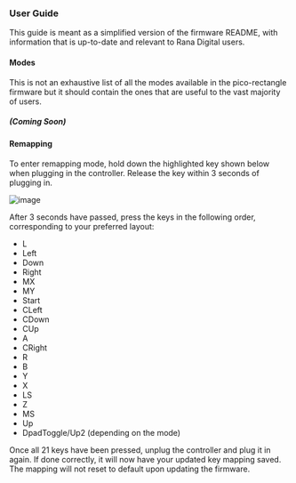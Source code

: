 ### User Guide

This guide is meant as a simplified version of the firmware README, with information that is up-to-date and relevant to Rana Digital users.

#### Modes

This is not an exhaustive list of all the modes available in the pico-rectangle firmware but it should contain the ones that are useful to the vast majority of users.

##### (Coming Soon)

#### Remapping

To enter remapping mode, hold down the highlighted key shown below when plugging in the controller.  Release the key within 3 seconds of plugging in.

![image](https://user-images.githubusercontent.com/95242582/200139452-89966a1b-7011-48a5-aa38-6df6dad52511.png)

After 3 seconds have passed, press the keys in the following order, corresponding to your preferred layout:

 - L
 - Left
 - Down 
 - Right
 - MX
 - MY
 - Start
 - CLeft
 - CDown
 - CUp
 - A
 - CRight
 - R
 - B
 - Y
 - X
 - LS
 - Z
 - MS
 - Up
 - DpadToggle/Up2 (depending on the mode)

Once all 21 keys have been pressed, unplug the controller and plug it in again.  If done correctly, it will now have your updated key mapping saved.  The mapping will not reset to default upon updating the firmware.
